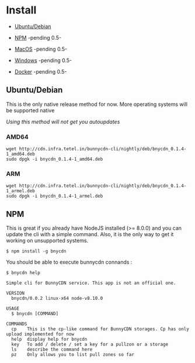 # Install

- [Ubuntu/Debian]()

- [NPM]() -pending 0.5-

- [MacOS]() -pending 0.5-

- [Windows]() -pending 0.5-

- [Docker]() -pending 0.5-


## Ubuntu/Debian
This is the only native release method for now. More operating systems will be supported native

*Using this method will not get you autoupdates*

### AMD64
```console
wget http://cdn.infra.tetel.in/bunnycdn-cli/nightly/deb/bnycdn_0.1.4-1_amd64.deb
sudo dpgk -i bnycdn_0.1.4-1_amd64.deb 
```

### ARM
```console
wget http://cdn.infra.tetel.in/bunnycdn-cli/nightly/deb/bnycdn_0.1.4-1_armel.deb
sudo dpgk -i bnycdn_0.1.4-1_armel.deb 
```


## NPM
This is great if you already have NodeJS installed (>= 8.0.0) and you can update the cli with a simple command.
Also, it is the only way to get it working on unsupported systems.

```console
$ npm install -g bnycdn
```


You should be able to execute bunnycdn connands :
```console
$ bnycdn help

Simple cli for BunnyCDN service. This app is not an official one.

VERSION
  bnycdn/0.0.2 linux-x64 node-v8.10.0

USAGE
  $ bnycdn [COMMAND]

COMMANDS
  cp    This is the cp-like command for BunnyCDN storages. Cp has only upload implemented for now
  help  display help for bnycdn
  key   To add / delete / set a key for a pullzon or a storage
  ls    describe the command here
  pz    Only allows you to list pull zones so far


```
